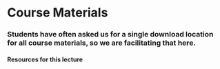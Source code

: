# Course Materials
###  Students have often asked us for a single download location for all course materials, so we are facilitating that here.

####  Resources for this lecture

